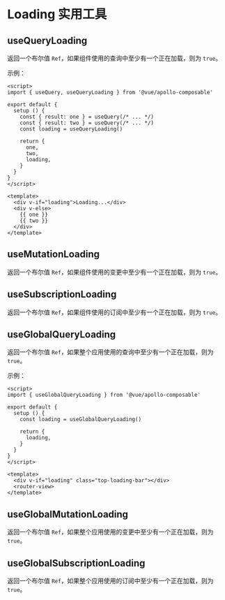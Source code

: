 # Loading 实用工具

## useQueryLoading

返回一个布尔值 `Ref`，如果组件使用的查询中至少有一个正在加载，则为 `true`。

示例：

```vue
<script>
import { useQuery, useQueryLoading } from '@vue/apollo-composable'

export default {
  setup () {
    const { result: one } = useQuery(/* ... */)
    const { result: two } = useQuery(/* ... */)
    const loading = useQueryLoading()

    return {
      one,
      two,
      loading,
    }
  }
}
</script>

<template>
  <div v-if="loading">Loading...</div>
  <div v-else>
    {{ one }}
    {{ two }}
  </div>
</template>
```

## useMutationLoading

返回一个布尔值 `Ref`，如果组件使用的变更中至少有一个正在加载，则为 `true`。

## useSubscriptionLoading

返回一个布尔值 `Ref`，如果组件使用的订阅中至少有一个正在加载，则为 `true`。

## useGlobalQueryLoading

返回一个布尔值 `Ref`，如果整个应用使用的查询中至少有一个正在加载，则为 `true`。

示例：

```vue
<script>
import { useGlobalQueryLoading } from '@vue/apollo-composable'

export default {
  setup () {
    const loading = useGlobalQueryLoading()

    return {
      loading,
    }
  }
}
</script>

<template>
  <div v-if="loading" class="top-loading-bar"></div>
  <router-view>
</template>
```

## useGlobalMutationLoading

返回一个布尔值 `Ref`，如果整个应用使用的变更中至少有一个正在加载，则为 `true`。

## useGlobalSubscriptionLoading

返回一个布尔值 `Ref`，如果整个应用使用的订阅中至少有一个正在加载，则为 `true`。
